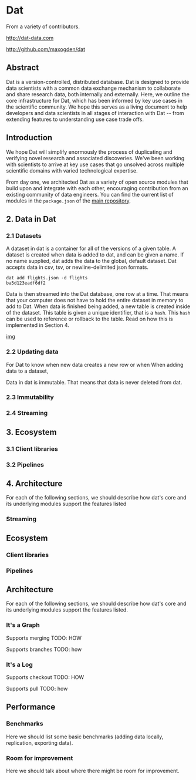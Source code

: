 # Dat
From a variety of contributors.

http://dat-data.com

http://github.com/maxogden/dat


## Abstract
Dat is a version-controlled, distributed database. Dat is designed to provide data scientists with a common data exchange mechanism to collaborate and share research data, both internally and externally. Here, we outline the core infrastructure for Dat, which has been informed by key use cases in the scientific community. We hope this serves as a living document to help developers and data scientists in all stages of interaction with Dat -- from extending features to understanding use case trade offs.

## Introduction
We hope Dat will simplify enormously the process of duplicating and verifying novel research and associated discoveries. We've been working with scientists to arrive at key use cases that go unsolved across multiple scientific domains with varied technological expertise.

From day one, we architected Dat as a variety of open source modules that build upon and integrate with each other, encouraging contribution from an existing community of data engineers. You can find the current list of modules in the `package.json` of the [main repository](http://github.com/maxogden/dat).

## 2. Data in Dat
### 2.1 Datasets
A dataset in dat is a container for all of the versions of a given table. A dataset is created when data is added to dat, and can be given a name. If no name supplied, dat adds the data to the global, default dataset. Dat accepts data in csv, tsv, or newline-delimited json formats.

```
dat add flights.json -d flights
ba5d123eadf6df2
```

Data is then streamed into the Dat database, one row at a time. That means that your computer does not have to hold the entire dataset in memory to add to Dat. When data is finished being added, a new table is created inside of the dataset. This table is given a unique identifier, that is a `hash`. This `hash` can be used to reference or rollback to the table. Read on how this is implemented in Section 4.

[img]()

### 2.2 Updating data
For Dat to know when new data creates a new row or when  When adding data to a dataset,

Data in dat is immutable. That means that data is never deleted from dat.


### 2.3 Immutability
### 2.4 Streaming

## 3. Ecosystem
### 3.1 Client libraries
### 3.2 Pipelines

## 4. Architecture
For each of the following sections, we should describe how dat's core and its underlying modules support the features listed
### Streaming

## Ecosystem
### Client libraries
### Pipelines

## Architecture
For each of the following sections, we should describe how dat's core and its underlying modules support the features listed.

### It's a Graph
Supports merging
TODO: HOW

Supports branches
TODO: how

### It's a Log
Supports checkout
TODO: HOW

Supports pull
TODO: how

## Performance

### Benchmarks
Here we should list some basic benchmarks (adding data locally, replication, exporting data).

### Room for improvement
Here we should talk about where there might be room for improvement.
